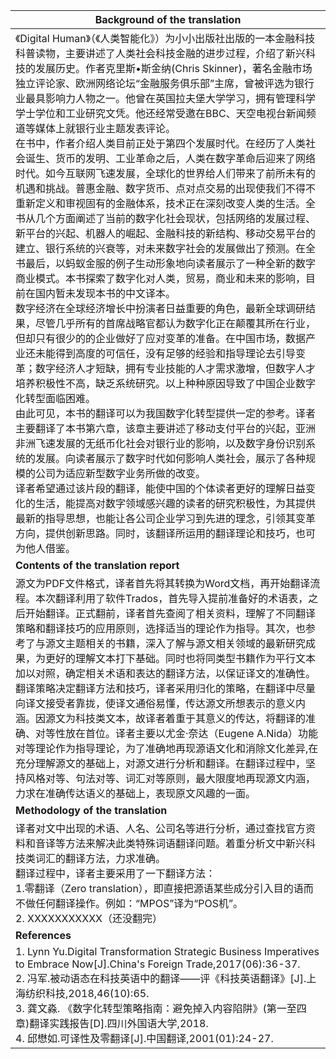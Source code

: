 | **Background of the translation**                            |
| ------------------------------------------------------------ |
| 《Digital Human》（《人类智能化》）为小小出版社出版的一本金融科技科普读物，主要讲述了人类社会科技金融的进步过程，介绍了新兴科技的发展历史。作者克里斯•斯金纳(Chris Skinner)，著名金融市场独立评论家、欧洲网络论坛“金融服务俱乐部”主席，曾被评选为银行业最具影响力人物之一。他曾在英国拉夫堡大学学习，拥有管理科学学士学位和工业研究文凭。他还经常受邀在BBC、天空电视台新闻频道等媒体上就银行业主题发表评论。 <br />在书中，作者介绍人类目前正处于第四个发展时代。在经历了人类社会诞生、货币的发明、工业革命之后，人类在数字革命后迎来了网络时代。如今互联网飞速发展，全球化的世界给人们带来了前所未有的机遇和挑战。普惠金融、数字货币、点对点交易的出现使我们不得不重新定义和审视固有的金融体系，技术正在深刻改变人类的生活。全书从几个方面阐述了当前的数字化社会现状，包括网络的发展过程、新平台的兴起、机器人的崛起、金融科技的新结构、移动交易平台的建立、银行系统的兴衰等，对未来数字社会的发展做出了预测。在全书最后，以蚂蚁金服的例子生动形象地向读者展示了一种全新的数字商业模式。本书探索了数字化对人类，贸易，商业和未来的影响，目前在国内暂未发现本书的中文译本。 <br />数字经济在全球经济增长中扮演者日益重要的角色，最新全球调研结果，尽管几乎所有的首席战略官都认为数字化正在颠覆其所在行业，但却只有很少的的企业做好了应对变革的准备。在中国市场，数据产业还未能得到高度的可信任，没有足够的经验和指导理论去引导变革；数字经济人才短缺，拥有专业技能的人才需求激增，但数字人才培养积极性不高，缺乏系统研究。以上种种原因导致了中国企业数字化转型面临困难。  <br />由此可见，本书的翻译可以为我国数字化转型提供一定的参考。译者主要翻译了本书第六章，该章主要讲述了移动支付平台的兴起，亚洲非洲飞速发展的无纸币化社会对银行业的影响，以及数字身份识别系统的发展。向读者展示了数字时代如何影响人类社会，展示了各种规模的公司为适应新型数字业务所做的改变。<br />译者希望通过该片段的翻译，能使中国的个体读者更好的理解日益变化的生活，能提高对数字领域感兴趣的读者的研究积极性，为其提供最新的指导思想，也能让各公司企业学习到先进的理念，引领其变革方向，提供创新思路。同时，该翻译所运用的翻译理论和技巧，也可为他人借鉴。 |
| **Contents of the translation report**                       |
| 源文为PDF文件格式，译者首先将其转换为Word文档，再开始翻译流程。本次翻译利用了软件Trados，首先导入提前准备好的术语表，之后开始翻译。正式翻前，译者首先查阅了相关资料，理解了不同翻译策略和翻译技巧的应用原则，选择适当的理论作为指导。其次，也参考了与源文主题相关的书籍，深入了解与源文相关领域的最新研究成果，为更好的理解文本打下基础。同时也将同类型书籍作为平行文本加以对照，确定相关术语和表达的翻译方法，以保证译文的准确性。<br />翻译策略决定翻译方法和技巧，译者采用归化的策略，在翻译中尽量向译文接受者靠拢，使译文通俗易懂，传达源文所想表示的意义内涵。因源文为科技类文本，故译者着重于其意义的传达，将翻译的准确、对等性放在首位。译者主要以尤金·奈达（Eugene A.Nida）功能对等理论作为指导理论，为了准确地再现源语文化和消除文化差异,在充分理解源文的基础上，对源文进行分析和翻译。在翻译过程中，坚持风格对等、句法对等、词汇对等原则，最大限度地再现源文内涵，力求在准确传达语义的基础上，表现原文风趣的一面。 |
| **Methodology of the translation**                           |
| 译者对文中出现的术语、人名、公司名等进行分析，通过查找官方资料和音译等方法来解决此类特殊词语翻译问题。着重分析文中新兴科技类词汇的翻译方法，力求准确。<br />翻译过程中，译者主要采用了一下翻译方法：<br />1.零翻译（Zero translation），即直接把源语某些成分引入目的语而不做任何翻译操作。例如：“MPOS”译为“POS机”。<br />2. XXXXXXXXXXX（还没翻完） |
| **References**                                               |
| 1. Lynn Yu.Digital Transformation Strategic Business Imperatives to Embrace Now[J].China's Foreign Trade,2017(06):36-37.<br />2. 冯军.被动语态在科技英语中的翻译——评《科技英语翻译》[J].上海纺织科技,2018,46(10):65.<br />3. 龚文淼. 《数字化转型策略指南：避免掉入内容陷阱》(第一至四章)翻译实践报告[D].四川外国语大学,2018.  <br />4. 邱懋如.可译性及零翻译[J].中国翻译,2001(01):24-27. |